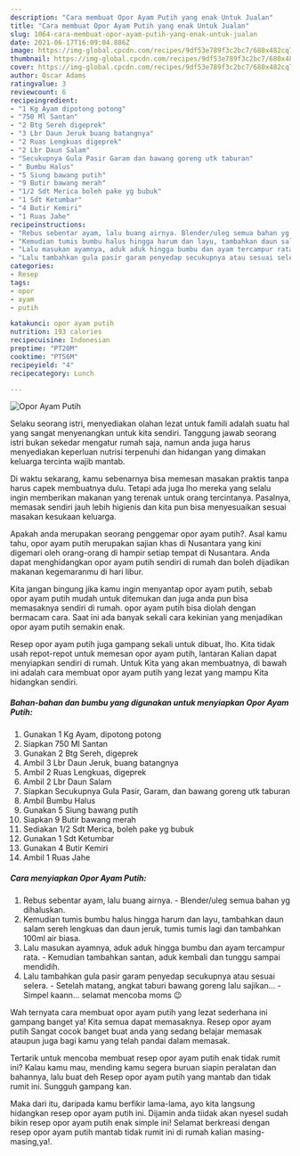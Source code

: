 ```yaml
---
description: "Cara membuat Opor Ayam Putih yang enak Untuk Jualan"
title: "Cara membuat Opor Ayam Putih yang enak Untuk Jualan"
slug: 1064-cara-membuat-opor-ayam-putih-yang-enak-untuk-jualan
date: 2021-06-17T16:09:04.886Z
image: https://img-global.cpcdn.com/recipes/9df53e789f3c2bc7/680x482cq70/opor-ayam-putih-foto-resep-utama.jpg
thumbnail: https://img-global.cpcdn.com/recipes/9df53e789f3c2bc7/680x482cq70/opor-ayam-putih-foto-resep-utama.jpg
cover: https://img-global.cpcdn.com/recipes/9df53e789f3c2bc7/680x482cq70/opor-ayam-putih-foto-resep-utama.jpg
author: Oscar Adams
ratingvalue: 3
reviewcount: 6
recipeingredient:
- "1 Kg Ayam dipotong potong"
- "750 Ml Santan"
- "2 Btg Sereh digeprek"
- "3 Lbr Daun Jeruk buang batangnya"
- "2 Ruas Lengkuas digeprek"
- "2 Lbr Daun Salam"
- "Secukupnya Gula Pasir Garam dan bawang goreng utk taburan"
- " Bumbu Halus"
- "5 Siung bawang putih"
- "9 Butir bawang merah"
- "1/2 Sdt Merica boleh pake yg bubuk"
- "1 Sdt Ketumbar"
- "4 Butir Kemiri"
- "1 Ruas Jahe"
recipeinstructions:
- "Rebus sebentar ayam, lalu buang airnya. Blender/uleg semua bahan yg dihaluskan."
- "Kemudian tumis bumbu halus hingga harum dan layu, tambahkan daun salam sereh lengkuas dan daun jeruk, tumis tumis lagi dan tambahkan 100ml air biasa."
- "Lalu masukan ayamnya, aduk aduk hingga bumbu dan ayam tercampur rata.  Kemudian tambahkan santan, aduk kembali dan tunggu sampai mendidih."
- "Lalu tambahkan gula pasir garam penyedap secukupnya atau sesuai selera.  Setelah matang, angkat taburi bawang goreng lalu sajikan...  Simpel kaann... selamat mencoba moms 😉"
categories:
- Resep
tags:
- opor
- ayam
- putih

katakunci: opor ayam putih 
nutrition: 193 calories
recipecuisine: Indonesian
preptime: "PT20M"
cooktime: "PT56M"
recipeyield: "4"
recipecategory: Lunch

---
```



![Opor Ayam Putih](https://img-global.cpcdn.com/recipes/9df53e789f3c2bc7/680x482cq70/opor-ayam-putih-foto-resep-utama.jpg)

Selaku seorang istri, menyediakan olahan lezat untuk famili adalah suatu hal yang sangat menyenangkan untuk kita sendiri. Tanggung jawab seorang istri bukan sekedar mengatur rumah saja, namun anda juga harus menyediakan keperluan nutrisi terpenuhi dan hidangan yang dimakan keluarga tercinta wajib mantab.

Di waktu  sekarang, kamu sebenarnya bisa memesan masakan praktis tanpa harus capek membuatnya dulu. Tetapi ada juga lho mereka yang selalu ingin memberikan makanan yang terenak untuk orang tercintanya. Pasalnya, memasak sendiri jauh lebih higienis dan kita pun bisa menyesuaikan sesuai masakan kesukaan keluarga. 



Apakah anda merupakan seorang penggemar opor ayam putih?. Asal kamu tahu, opor ayam putih merupakan sajian khas di Nusantara yang kini digemari oleh orang-orang di hampir setiap tempat di Nusantara. Anda dapat menghidangkan opor ayam putih sendiri di rumah dan boleh dijadikan makanan kegemaranmu di hari libur.

Kita jangan bingung jika kamu ingin menyantap opor ayam putih, sebab opor ayam putih mudah untuk ditemukan dan juga anda pun bisa memasaknya sendiri di rumah. opor ayam putih bisa diolah dengan bermacam cara. Saat ini ada banyak sekali cara kekinian yang menjadikan opor ayam putih semakin enak.

Resep opor ayam putih juga gampang sekali untuk dibuat, lho. Kita tidak usah repot-repot untuk memesan opor ayam putih, lantaran Kalian dapat menyiapkan sendiri di rumah. Untuk Kita yang akan membuatnya, di bawah ini adalah cara membuat opor ayam putih yang lezat yang mampu Kita hidangkan sendiri.

<!--inarticleads1-->

##### Bahan-bahan dan bumbu yang digunakan untuk menyiapkan Opor Ayam Putih:

1. Gunakan 1 Kg Ayam, dipotong potong
1. Siapkan 750 Ml Santan
1. Gunakan 2 Btg Sereh, digeprek
1. Ambil 3 Lbr Daun Jeruk, buang batangnya
1. Ambil 2 Ruas Lengkuas, digeprek
1. Ambil 2 Lbr Daun Salam
1. Siapkan Secukupnya Gula Pasir, Garam, dan bawang goreng utk taburan
1. Ambil  Bumbu Halus
1. Gunakan 5 Siung bawang putih
1. Siapkan 9 Butir bawang merah
1. Sediakan 1/2 Sdt Merica, boleh pake yg bubuk
1. Gunakan 1 Sdt Ketumbar
1. Gunakan 4 Butir Kemiri
1. Ambil 1 Ruas Jahe




<!--inarticleads2-->

##### Cara menyiapkan Opor Ayam Putih:

1. Rebus sebentar ayam, lalu buang airnya. - Blender/uleg semua bahan yg dihaluskan.
1. Kemudian tumis bumbu halus hingga harum dan layu, tambahkan daun salam sereh lengkuas dan daun jeruk, tumis tumis lagi dan tambahkan 100ml air biasa.
1. Lalu masukan ayamnya, aduk aduk hingga bumbu dan ayam tercampur rata.  - Kemudian tambahkan santan, aduk kembali dan tunggu sampai mendidih.
1. Lalu tambahkan gula pasir garam penyedap secukupnya atau sesuai selera.  - Setelah matang, angkat taburi bawang goreng lalu sajikan...  - Simpel kaann... selamat mencoba moms 😉




Wah ternyata cara membuat opor ayam putih yang lezat sederhana ini gampang banget ya! Kita semua dapat memasaknya. Resep opor ayam putih Sangat cocok banget buat anda yang sedang belajar memasak ataupun juga bagi kamu yang telah pandai dalam memasak.

Tertarik untuk mencoba membuat resep opor ayam putih enak tidak rumit ini? Kalau kamu mau, mending kamu segera buruan siapin peralatan dan bahannya, lalu buat deh Resep opor ayam putih yang mantab dan tidak rumit ini. Sungguh gampang kan. 

Maka dari itu, daripada kamu berfikir lama-lama, ayo kita langsung hidangkan resep opor ayam putih ini. Dijamin anda tiidak akan nyesel sudah bikin resep opor ayam putih enak simple ini! Selamat berkreasi dengan resep opor ayam putih mantab tidak rumit ini di rumah kalian masing-masing,ya!.

